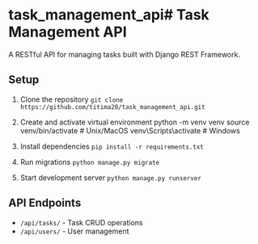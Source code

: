 # task_management_api# Task Management API

A RESTful API for managing tasks built with Django REST Framework.

## Setup

1. Clone the repository
   `git clone https://github.com/titima20/task_management_api.git`

2. Create and activate virtual environment
   python -m venv venv source venv/bin/activate # Unix/MacOS venv\Scripts\activate # Windows

3. Install dependencies
   `pip install -r requirements.txt`

4. Run migrations
   `python manage.py migrate`

5. Start development server
   `python manage.py runserver`

## API Endpoints

- `/api/tasks/` - Task CRUD operations
- `/api/users/` - User management
